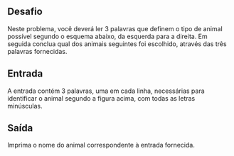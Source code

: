 ## Desafio

Neste problema, você deverá ler 3 palavras que definem o tipo de animal 
possível segundo o esquema abaixo, da esquerda para a direita.  Em seguida 
conclua qual dos animais seguintes foi escolhido, através das três palavras 
fornecidas.

## Entrada

A entrada contém 3 palavras, uma em cada linha, necessárias para identificar 
o animal segundo a figura acima, com todas as letras minúsculas.

## Saída

Imprima o nome do animal correspondente à entrada fornecida.